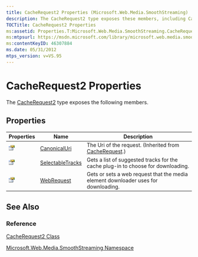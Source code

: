 ```yaml
---
title: CacheRequest2 Properties (Microsoft.Web.Media.SmoothStreaming)
description: The CacheRequest2 type exposes these members, including CanonicalUri, SelectableTracks, and WebRequest.
TOCTitle: CacheRequest2 Properties
ms:assetid: Properties.T:Microsoft.Web.Media.SmoothStreaming.CacheRequest2
ms:mtpsurl: https://msdn.microsoft.com/library/microsoft.web.media.smoothstreaming.cacherequest2_properties(v=VS.95)
ms:contentKeyID: 46307884
ms.date: 05/31/2012
mtps_version: v=VS.95
---
```


# CacheRequest2 Properties

The [CacheRequest2](cacherequest2-class-microsoft-web-media-smoothstreaming.md) type exposes the following members.

## Properties

|Properties|Name|Description|
|--- |--- |--- |
|![Public property](images/Ff728140.pubproperty(en-us,VS.90).gif "Public property")|[CanonicalUri](cacherequest-canonicaluri-property-microsoft-web-media-smoothstreaming_1.md)|The Uri of the request. (Inherited from [CacheRequest](cacherequest-class-microsoft-web-media-smoothstreaming_1.md).)|
|![Public property](images/Ff728140.pubproperty(en-us,VS.90).gif "Public property")|[SelectableTracks](cacherequest2-selectabletracks-property-microsoft-web-media-smoothstreaming.md)|Gets a list of suggested tracks for the cache plug-in to choose for downloading.|
|![Public property](images/Ff728140.pubproperty(en-us,VS.90).gif "Public property")|[WebRequest](cacherequest2-webrequest-property-microsoft-web-media-smoothstreaming.md)|Gets or sets a web request that the media element downloader uses for downloading.|

## See Also

### Reference

[CacheRequest2 Class](cacherequest2-class-microsoft-web-media-smoothstreaming.md)

[Microsoft.Web.Media.SmoothStreaming Namespace](microsoft-web-media-smoothstreaming-namespace_1.md)
